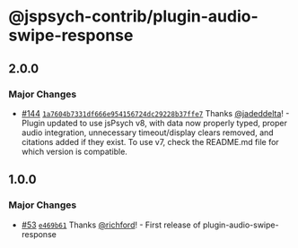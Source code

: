 # @jspsych-contrib/plugin-audio-swipe-response

## 2.0.0

### Major Changes

- [#144](https://github.com/jspsych/jspsych-contrib/pull/144) [`1a7604b7331df666e954156724dc29228b37ffe7`](https://github.com/jspsych/jspsych-contrib/commit/1a7604b7331df666e954156724dc29228b37ffe7) Thanks [@jadeddelta](https://github.com/jadeddelta)! - Plugin updated to use jsPsych v8, with data now properly typed, proper audio integration, unnecessary timeout/display clears removed, and citations added if they exist. To use v7, check the README.md file for which version is compatible.

## 1.0.0

### Major Changes

- [#53](https://github.com/jspsych/jspsych-contrib/pull/53) [`e469b61`](https://github.com/jspsych/jspsych-contrib/commit/e469b61e183c83aaa338db85bf54297e13bf5c9f) Thanks [@richford](https://github.com/richford)! - First release of plugin-audio-swipe-response
